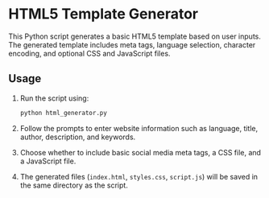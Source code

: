 # HTML5 Template Generator

This Python script generates a basic HTML5 template based on user inputs. The generated template includes meta tags, language selection, character encoding, and optional CSS and JavaScript files.

## Usage

1. Run the script using:

   ```bash
   python html_generator.py
   ```

2. Follow the prompts to enter website information such as language, title, author, description, and keywords.

3. Choose whether to include basic social media meta tags, a CSS file, and a JavaScript file.

4. The generated files (`index.html`, `styles.css`, `script.js`) will be saved in the same directory as the script.
